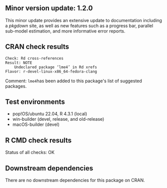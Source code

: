 ## Minor version update: 1.2.0

This minor update provides an extensive update to documentation including a 
*pkgdown* site, as well as new features such as a progress bar, parallel 
sub-model estimation, and more informative error reports.

## CRAN check results

    Check: Rd cross-references
    Result: NOTE
        Undeclared package ‘lme4’ in Rd xrefs
    Flavor: r-devel-linux-x86_64-fedora-clang
    
Comment: `lme4`has been added to this package's list of suggested packages.

## Test environments

-   pop!OS/ubuntu 22.04, R 4.3.1 (local)
-   win-builder (devel, release, and old-release)
-   macOS-builder (devel)

## R CMD check results

Status of all checks: OK

## Downstream dependencies

There are no downstream dependencies for this package on CRAN.

